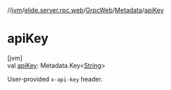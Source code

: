 //[jvm](../../../../index.md)/[elide.server.rpc.web](../../index.md)/[GrpcWeb](../index.md)/[Metadata](index.md)/[apiKey](api-key.md)

# apiKey

[jvm]\
val [apiKey](api-key.md): Metadata.Key&lt;[String](https://kotlinlang.org/api/latest/jvm/stdlib/kotlin/-string/index.html)&gt;

User-provided `x-api-key` header.

